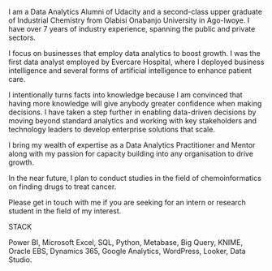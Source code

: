 I am a Data Analytics Alumni of Udacity and a second-class upper graduate of Industrial Chemistry from Olabisi Onabanjo University in Ago-Iwoye. I have over 7 years of industry experience, spanning the public and private sectors.

I focus on businesses that employ data analytics to boost growth. I was the first data analyst employed by Evercare Hospital, where I deployed business intelligence and several forms of artificial intelligence to enhance patient care.

I intentionally turns facts into knowledge because I am convinced that having more knowledge will give anybody greater confidence when making decisions. I have taken a step further in enabling data-driven decisions by moving beyond standard analytics and working with key stakeholders and technology leaders to develop enterprise solutions that scale. 

I bring my wealth of expertise as a Data Analytics Practitioner and Mentor along with my passion for capacity building into any organisation to drive growth.

In the near future, I plan to conduct studies in the field of chemoinformatics on finding drugs to treat cancer.

Please get in touch with me if you are seeking for an intern or research student in the field of my interest.

STACK

Power BI, Microsoft Excel, SQL, Python, Metabase, Big Query, KNIME, Oracle EBS, Dynamics 365, Google Analytics, WordPress, Looker, Data Studio.

